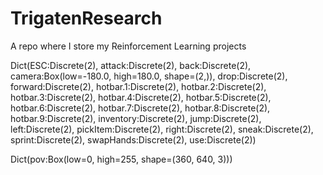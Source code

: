 # TrigatenResearch
A repo where I store my Reinforcement Learning projects



Dict(ESC:Discrete(2), attack:Discrete(2), back:Discrete(2), camera:Box(low=-180.0, high=180.0, shape=(2,)), drop:Discrete(2), forward:Discrete(2), hotbar.1:Discrete(2), hotbar.2:Discrete(2), hotbar.3:Discrete(2), hotbar.4:Discrete(2), hotbar.5:Discrete(2), hotbar.6:Discrete(2), hotbar.7:Discrete(2), hotbar.8:Discrete(2), hotbar.9:Discrete(2), inventory:Discrete(2), jump:Discrete(2), left:Discrete(2), pickItem:Discrete(2), right:Discrete(2), sneak:Discrete(2), sprint:Discrete(2), swapHands:Discrete(2), use:Discrete(2))


Dict(pov:Box(low=0, high=255, shape=(360, 640, 3)))
